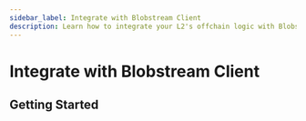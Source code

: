 ```yaml
---
sidebar_label: Integrate with Blobstream Client
description: Learn how to integrate your L2's offchain logic with Blobstream
---
```


# Integrate with Blobstream Client

## Getting Started
